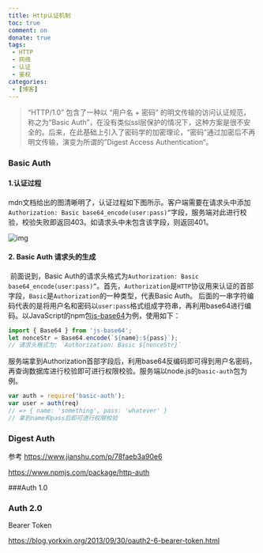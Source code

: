 ```yaml
---
title: Http认证机制
toc: true
comment: on
donate: true
tags:
 - HTTP
 - 网络
 - 认证
 - 鉴权
categories:
 - [博客]
---
```


> “HTTP/1.0” 包含了一种以 “用户名 + 密码” 的明文传输的访问认证规范，称之为“Basic Auth”，在没有类似ssl层保护的情况下，这种方案是很不安全的。后来，在此基础上引入了密码学的加密理论，“密码”通过加密后不再明文传输，演变为所谓的”Digest Access Authentication“。

### Basic Auth

#### 1.认证过程

​    mdn文档给出的图清晰明了，认证过程如下图所示。客户端需要在请求头中添加`Authorization: Basic base64_encode(user:pass)”`字段，服务端对此进行校验，校验失败即返回403。如请求头中未包含该字段，则返回401。

![img](/Users/sunwei/Documents/visonyh.github.io/source/img/HTTPAuth.png)

#### 2. Basic Auth 请求头的生成

​    前面说到，Basic Auth的请求头格式为`Authorization: Basic base64_encode(user:pass)”`。首先，`Authorization`是`HTTP`协议用来认证的首部字段，`Basic`是`Authorization`的一种类型，代表Basic Auth。 后面的一串字符编码代表的是将用户名和密码以`user:pass`格式组成字符串，再利用base64进行编码。以JavaScript的npm包[js-base64](https://www.npmjs.com/package/js-base64)为例，使用如下：

```javascript
import { Base64 } from 'js-base64';
let nonceStr = Base64.encode(`${name}:${pass}`);
// 请求头格式为: `Authorization: Basic ${nonceStr}`
```

​    服务端拿到Authorization首部字段后，利用base64反编码即可得到用户名密码，再查询数据库进行校验即可进行权限校验。服务端以node.js的`basic-auth`包为例。

```javascript
var auth = require('basic-auth');
var user = auth(req)
// => { name: 'something', pass: 'whatever' }
// 拿到name和pass后即可进行权限校验
```



### Digest Auth

参考 https://www.jianshu.com/p/78faeb3a90e6



https://www.npmjs.com/package/http-auth





###Auth 1.0



### Auth 2.0

Bearer Token



https://blog.yorkxin.org/2013/09/30/oauth2-6-bearer-token.html